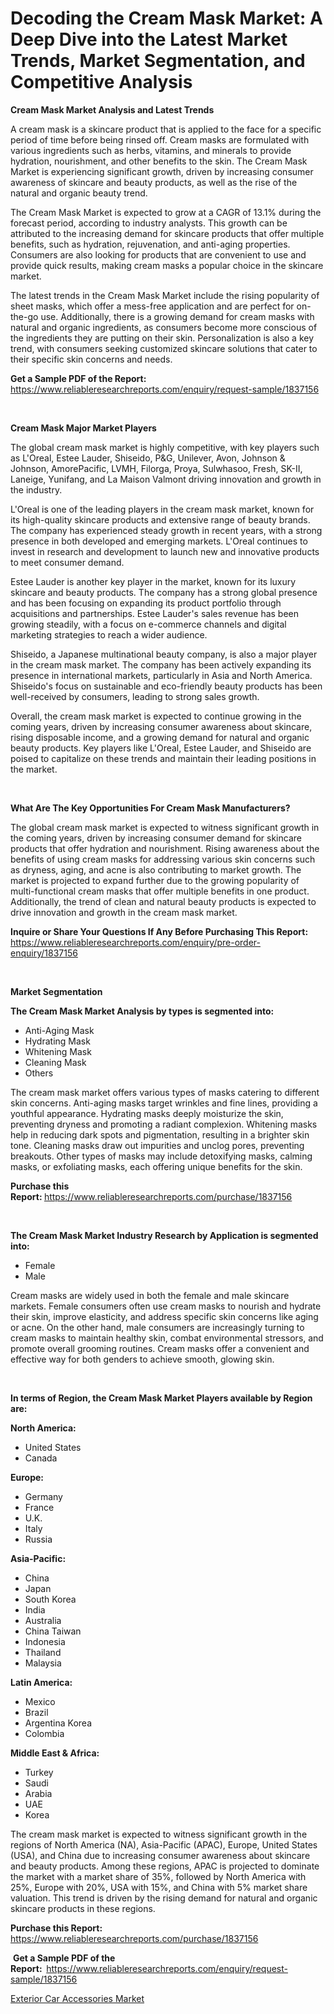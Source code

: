 <p><h1>Decoding the Cream Mask Market: A Deep Dive into the Latest Market Trends, Market Segmentation, and Competitive Analysis</h1></p><p><strong>Cream Mask Market Analysis and Latest Trends</strong></p>
<p><p>A cream mask is a skincare product that is applied to the face for a specific period of time before being rinsed off. Cream masks are formulated with various ingredients such as herbs, vitamins, and minerals to provide hydration, nourishment, and other benefits to the skin. The Cream Mask Market is experiencing significant growth, driven by increasing consumer awareness of skincare and beauty products, as well as the rise of the natural and organic beauty trend.</p><p>The Cream Mask Market is expected to grow at a CAGR of 13.1% during the forecast period, according to industry analysts. This growth can be attributed to the increasing demand for skincare products that offer multiple benefits, such as hydration, rejuvenation, and anti-aging properties. Consumers are also looking for products that are convenient to use and provide quick results, making cream masks a popular choice in the skincare market.</p><p>The latest trends in the Cream Mask Market include the rising popularity of sheet masks, which offer a mess-free application and are perfect for on-the-go use. Additionally, there is a growing demand for cream masks with natural and organic ingredients, as consumers become more conscious of the ingredients they are putting on their skin. Personalization is also a key trend, with consumers seeking customized skincare solutions that cater to their specific skin concerns and needs.</p></p>
<p><strong>Get a Sample PDF of the Report:&nbsp;</strong> <a href="https://www.reliableresearchreports.com/enquiry/request-sample/1837156">https://www.reliableresearchreports.com/enquiry/request-sample/1837156</a></p>
<p>&nbsp;</p>
<p><strong>Cream Mask Major Market Players</strong></p>
<p><p>The global cream mask market is highly competitive, with key players such as L'Oreal, Estee Lauder, Shiseido, P&G, Unilever, Avon, Johnson & Johnson, AmorePacific, LVMH, Filorga, Proya, Sulwhasoo, Fresh, SK-II, Laneige, Yunifang, and La Maison Valmont driving innovation and growth in the industry.</p><p>L'Oreal is one of the leading players in the cream mask market, known for its high-quality skincare products and extensive range of beauty brands. The company has experienced steady growth in recent years, with a strong presence in both developed and emerging markets. L'Oreal continues to invest in research and development to launch new and innovative products to meet consumer demand.</p><p>Estee Lauder is another key player in the market, known for its luxury skincare and beauty products. The company has a strong global presence and has been focusing on expanding its product portfolio through acquisitions and partnerships. Estee Lauder's sales revenue has been growing steadily, with a focus on e-commerce channels and digital marketing strategies to reach a wider audience.</p><p>Shiseido, a Japanese multinational beauty company, is also a major player in the cream mask market. The company has been actively expanding its presence in international markets, particularly in Asia and North America. Shiseido's focus on sustainable and eco-friendly beauty products has been well-received by consumers, leading to strong sales growth.</p><p>Overall, the cream mask market is expected to continue growing in the coming years, driven by increasing consumer awareness about skincare, rising disposable income, and a growing demand for natural and organic beauty products. Key players like L'Oreal, Estee Lauder, and Shiseido are poised to capitalize on these trends and maintain their leading positions in the market.</p></p>
<p>&nbsp;</p>
<p><strong>What Are The Key Opportunities For Cream Mask Manufacturers?</strong></p>
<p><p>The global cream mask market is expected to witness significant growth in the coming years, driven by increasing consumer demand for skincare products that offer hydration and nourishment. Rising awareness about the benefits of using cream masks for addressing various skin concerns such as dryness, aging, and acne is also contributing to market growth. The market is projected to expand further due to the growing popularity of multi-functional cream masks that offer multiple benefits in one product. Additionally, the trend of clean and natural beauty products is expected to drive innovation and growth in the cream mask market.</p></p>
<p><strong>Inquire or Share Your Questions If Any Before Purchasing This Report:</strong> <a href="https://www.reliableresearchreports.com/enquiry/pre-order-enquiry/1837156">https://www.reliableresearchreports.com/enquiry/pre-order-enquiry/1837156</a></p>
<p>&nbsp;</p>
<p><strong>Market Segmentation</strong></p>
<p><strong>The Cream Mask Market Analysis by types is segmented into:</strong></p>
<p><ul><li>Anti-Aging Mask</li><li>Hydrating Mask</li><li>Whitening Mask</li><li>Cleaning Mask</li><li>Others</li></ul></p>
<p><p>The cream mask market offers various types of masks catering to different skin concerns. Anti-aging masks target wrinkles and fine lines, providing a youthful appearance. Hydrating masks deeply moisturize the skin, preventing dryness and promoting a radiant complexion. Whitening masks help in reducing dark spots and pigmentation, resulting in a brighter skin tone. Cleaning masks draw out impurities and unclog pores, preventing breakouts. Other types of masks may include detoxifying masks, calming masks, or exfoliating masks, each offering unique benefits for the skin.</p></p>
<p><strong>Purchase this Report:&nbsp;</strong><a href="https://www.reliableresearchreports.com/purchase/1837156">https://www.reliableresearchreports.com/purchase/1837156</a></p>
<p>&nbsp;</p>
<p><strong>The Cream Mask Market Industry Research by Application is segmented into:</strong></p>
<p><ul><li>Female</li><li>Male</li></ul></p>
<p><p>Cream masks are widely used in both the female and male skincare markets. Female consumers often use cream masks to nourish and hydrate their skin, improve elasticity, and address specific skin concerns like aging or acne. On the other hand, male consumers are increasingly turning to cream masks to maintain healthy skin, combat environmental stressors, and promote overall grooming routines. Cream masks offer a convenient and effective way for both genders to achieve smooth, glowing skin.</p></p>
<p>&nbsp;</p>
<p><strong>In terms of Region, the Cream Mask Market Players available by Region are:</strong></p>
<p>
    <p> <strong> North America: </strong>
        <ul>
            <li>United States</li>
            <li>Canada</li>
        </ul>
        </p> 
    <p> <strong> Europe: </strong>
        <ul>
            <li>Germany</li>
            <li>France</li>
            <li>U.K.</li>
            <li>Italy</li>
            <li>Russia</li>
        </ul>
        </p> 
    <p> <strong> Asia-Pacific: </strong>
        <ul>
            <li>China</li>
            <li>Japan</li>
            <li>South Korea</li>
            <li>India</li>
            <li>Australia</li>
            <li>China Taiwan</li>
            <li>Indonesia</li>
            <li>Thailand</li>
            <li>Malaysia</li>
        </ul>
        </p> 
    <p> <strong> Latin America: </strong>
        <ul>
            <li>Mexico</li>
            <li>Brazil</li>
            <li>Argentina Korea</li>
            <li>Colombia</li>
        </ul>
        </p> 
    <p> <strong> Middle East & Africa: </strong>
        <ul>
            <li>Turkey</li>
            <li>Saudi</li>
            <li>Arabia</li>
            <li>UAE</li>
            <li>Korea</li>
        </ul>
    </p>
    </p>
<p><p>The cream mask market is expected to witness significant growth in the regions of North America (NA), Asia-Pacific (APAC), Europe, United States (USA), and China due to increasing consumer awareness about skincare and beauty products. Among these regions, APAC is projected to dominate the market with a market share of 35%, followed by North America with 25%, Europe with 20%, USA with 15%, and China with 5% market share valuation. This trend is driven by the rising demand for natural and organic skincare products in these regions.</p></p>
<p><strong>Purchase this Report: </strong><a href="https://www.reliableresearchreports.com/purchase/1837156">https://www.reliableresearchreports.com/purchase/1837156</a></p>
<p>&nbsp;<strong>Get a Sample PDF of the Report:&nbsp;&nbsp;</strong><a href="https://www.reliableresearchreports.com/enquiry/request-sample/1837156">https://www.reliableresearchreports.com/enquiry/request-sample/1837156</a></p>
<p><strong></strong></p>
<p><p><a href="https://valiant-lunge-8fe.notion.site/Exterior-Car-Accessories-Market-Research-Report-Provides-Critical-Insights-that-can-help-Shape-Busin-c6c509340c994758b67a2bdd83c816e3">Exterior Car Accessories Market</a></p></p>